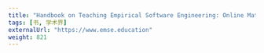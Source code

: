 ```yaml
---
title: "Handbook on Teaching Empirical Software Engineering: Online Materials"
tags: [书, 学术界]
externalUrl: "https://www.emse.education"
weight: 821
---
```

